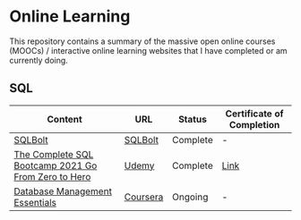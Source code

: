 # Online Learning
This repository contains a summary of the massive open online courses (MOOCs) / interactive online learning websites that I have completed or am currently doing.

## SQL

Content | URL | Status | Certificate of Completion
----------- | --------------------------------- | ----------- | --------------------------------- |
[SQLBolt](https://github.com/Sheikh-Umar/online-learning/blob/main/sql/sqlbolt/sqlbolt-answers.sql) | [SQLBolt](https://sqlbolt.com/) | Complete | -
[The Complete SQL Bootcamp 2021 Go From Zero to Hero](https://github.com/Sheikh-Umar/online-learning/blob/main/sql/the-complete-sql-bootcamp-2021-go-from-zero-to-hero/answer.sql) | [Udemy](https://www.udemy.com/course/the-complete-sql-bootcamp/) | Complete | [Link](https://github.com/Sheikh-Umar/sql-education/blob/main/the-complete-sql-bootcamp-2021-go-from-zero-to-hero/sheikh-umar-udemy-sql-course-certificate-of-completion.pdf)
[Database Management Essentials](https://www.coursera.org/learn/database-management) | [Coursera](https://www.coursera.org/learn/database-management) | Ongoing | -